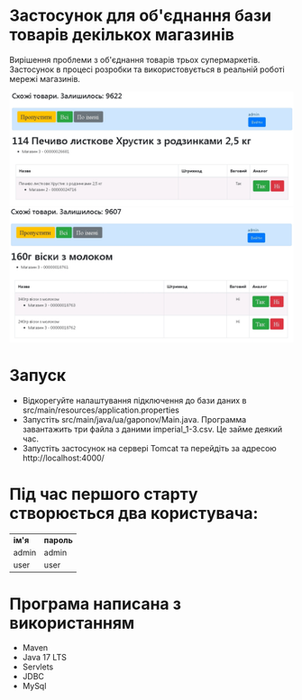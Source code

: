 # Застосунок для об'єднання бази товарів декількох магазинів
Вирішення проблеми з об'єднання товарів трьох супермаркетів. Застосунок в процесі розробки та використовується в реальній роботі мережі магазинів.

![main window](assets/main.jpg)
![main window](assets/main_2.jpg)

# Запуск
* Відкорегуйте налаштування підключення до бази даних в src/main/resources/application.properties
* Запустіть src/main/java/ua/gaponov/Main.java. Программа завантажить три файла з даними imperial_1-3.csv. Це займе деякий час.
* Запустіть застосунок на сервері Tomcat та перейдіть за адресою http://localhost:4000/


# Під час першого старту створюється два користувача:
<table>
	<tr>
		<td><b>ім'я</b></td>
		<td><b>пароль</b></td>
	</tr>
    <tr>
		<td>admin</td>
		<td>admin</td>
	</tr>
    <tr>
		<td>user</td>
		<td>user</td>
	</tr>
</table>

# Програма написана з використанням
* Maven
* Java 17 LTS
* Servlets
* JDBC
* MySql
